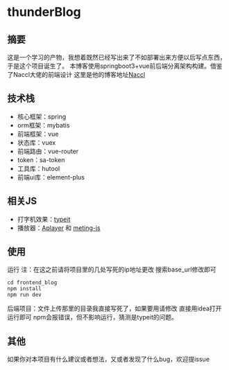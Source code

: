 # thunderBlog
## 摘要
这是一个学习的产物，我想着既然已经写出来了不如部署出来方便以后写点东西，于是这个项目诞生了。
本博客使用springboot3+vue前后端分离架构构建。借鉴了Naccl大佬的前端设计
这里是他的博客地址[Naccl](https://naccl.top/)
## 技术栈
* 核心框架：spring
* orm框架：mybatis
* 前端框架：vue
* 状态库：vuex
* 前端路由：vue-router
* token：sa-token
* 工具库：hutool
* 前端ui库：element-plus
## 相关JS
* 打字机效果：[typeit](https://github.com/alexmacarthur/typeit)
* 播放器：[Aplayer](https://github.com/DIYgod/APlayer) 和 [meting-js](https://github.com/metowolf/MetingJS)

## 使用
运行
注：在这之前请将项目里的几处写死的ip地址更改
搜索base_url修改即可
```
cd frontend_blog
npm install
npm run dev
```
后端项目：文件上传那里的目录我直接写死了，如果要用请修改
直接用idea打开运行即可
npm会报错误，但不影响运行，猜测是typeit的问题。
## 其他
如果你对本项目有什么建议或者想法，又或者发现了什么bug，欢迎提issue

